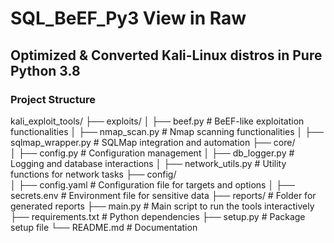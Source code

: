 # SQL_BeEF_Py3  View in Raw
## Optimized & Converted Kali-Linux distros in Pure Python 3.8
### Project Structure

kali_exploit_tools/
├── exploits/
│   ├── beef.py                # BeEF-like exploitation functionalities 
│   ├── nmap_scan.py           # Nmap scanning functionalities
│   ├── sqlmap_wrapper.py      # SQLMap integration and automation
├── core/                      
│   ├── config.py              # Configuration management
│   ├── db_logger.py           # Logging and database interactions
│   ├── network_utils.py       # Utility functions for network tasks
├── config/                     
│   ├── config.yaml            # Configuration file for targets and options
│   ├── secrets.env            # Environment file for sensitive data
├── reports/                   # Folder for generated reports
├── main.py                    # Main script to run the tools interactively
├── requirements.txt           # Python dependencies
├── setup.py                   # Package setup file
└── README.md                  # Documentation
